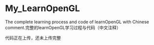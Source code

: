 # My_LearnOpenGL
The complete learning process and code of learnOpenGL with Chinese comment.完整的learnOpenGL学习过程与代码（中文注释）

代码正在上传，还未上传完整

